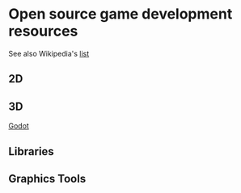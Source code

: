 # Open source game development resources

See also Wikipedia's [list](https://en.wikipedia.org/wiki/List_of_game_engines)

## 2D

## 3D

[Godot](https://github.com/godotengine)

## Libraries

## Graphics Tools

